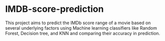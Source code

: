 # IMDB-score-prediction
This project aims to predict the IMDb score range of a movie based on several underlying factors using Machine learning classifiers like Random Forest, Decision tree, and KNN and comparing their accuracy in prediction.
